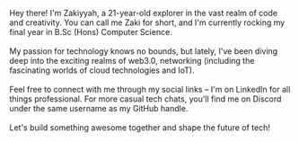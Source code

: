 Hey there! I'm Zakiyyah, a 21-year-old explorer in the vast realm of code and creativity. You can call me Zaki for short, and I'm currently rocking my final year in B.Sc (Hons) Computer Science. 
<br><br>
My passion for technology knows no bounds, but lately, I've been diving deep into the exciting realms of web3.0, networking (including the fascinating worlds of cloud technologies and IoT). 
<br><br>
Feel free to connect with me through my social links – I'm on LinkedIn for all things professional. For more casual tech chats, you'll find me on Discord under the same username as my GitHub handle. 
<br><br>
Let's build something awesome together and shape the future of tech!
